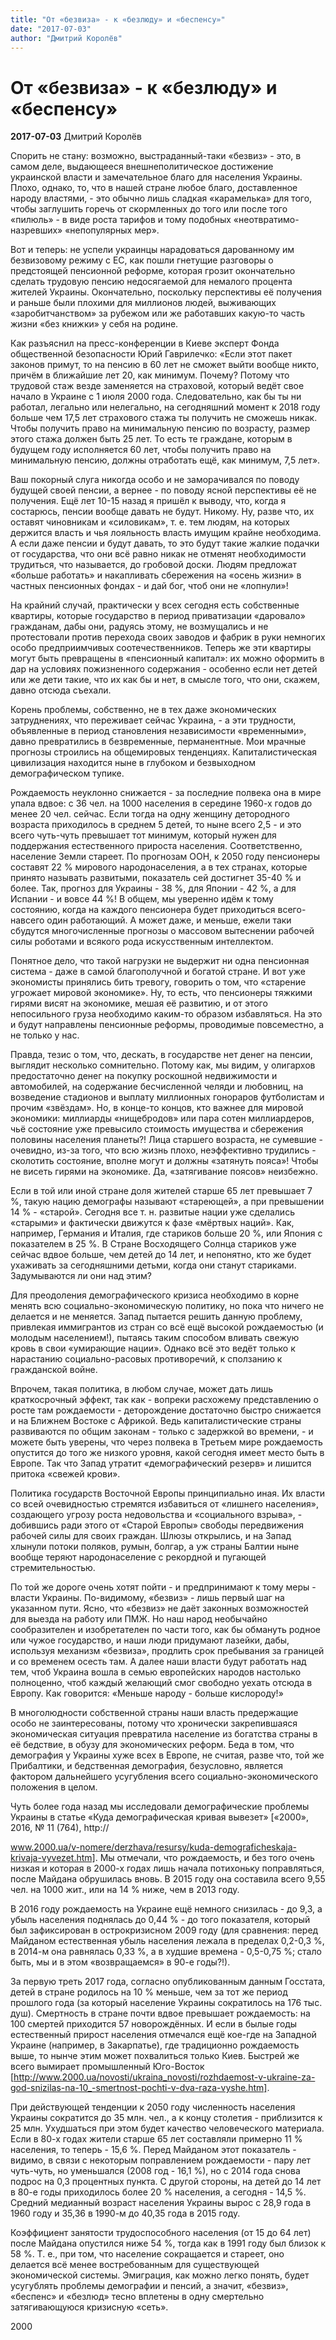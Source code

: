 ```yaml
---
title: "От «безвиза» - к «безлюду» и «беспенсу»"
date: "2017-07-03"
author: "Дмитрий Королёв"
---
```


# От «безвиза» - к «безлюду» и «беспенсу»

**2017-07-03** Дмитрий Королёв

Спорить не стану: возможно, выстраданный-таки «безвиз» - это, в самом деле, выдающееся внешнеполитическое достижение украинской власти и замечательное благо для населения Украины. Плохо, однако, то, что в нашей стране любое благо, доставленное народу властями, - это обычно лишь сладкая «карамелька» для того, чтобы заглушить горечь от скормленных до того или после того «пилюль» - в виде роста тарифов и тому подобных «неотвратимо-назревших» «непопулярных мер».

Вот и теперь: не успели украинцы нарадоваться дарованному им безвизовому режиму с ЕС, как пошли гнетущие разговоры о предстоящей пенсионной реформе, которая грозит окончательно сделать трудовую пенсию недосягаемой для немалого процента жителей Украины. Окончательно, поскольку перспективы её получения и раньше были плохими для миллионов людей, выживающих «заробитчанством» за рубежом или же работавших какую-то часть жизни «без книжки» у себя на родине.

Как разъяснил на пресс-конференции в Киеве эксперт Фонда общественной безопасности Юрий Гаврилечко: «Если этот пакет законов примут, то на пенсию в 60 лет не сможет выйти вообще никто, причём в ближайшие лет 20, как минимум. Почему? Потому что трудовой стаж везде заменяется на страховой, который ведёт свое начало в Украине с 1 июля 2000 года. Следовательно, как бы ты ни работал, легально или нелегально, на сегодняшний момент к 2018 году больше чем 17,5 лет страхового стажа ты получить не сможешь никак. Чтобы получить право на минимальную пенсию по возрасту, размер этого стажа должен быть 25 лет. То есть те граждане, которым в будущем году исполняется 60 лет, чтобы получить право на минимальную пенсию, должны отработать ещё, как минимум, 7,5 лет».

Ваш покорный слуга никогда особо и не заморачивался по поводу будущей своей пенсии, а вернее - по поводу ясной перспективы её не получения. Ещё лет 10-15 назад я пришёл к выводу, что, когда я состарюсь, пенсии вообще давать не будут. Никому. Ну, разве что, их оставят чиновникам и «силовикам», т. е. тем людям, на которых держится власть и чья лояльность власть имущим крайне необходима. А если даже пенсии и будут давать, то это будут такие жалкие подачки от государства, что они всё равно никак не отменят необходимости трудиться, что называется, до гробовой доски. Людям предложат «больше работать» и накапливать сбережения на «осень жизни» в частных пенсионных фондах - и дай бог, чтоб они не «лопнули»!

На крайний случай, практически у всех сегодня есть собственные квартиры, которые государство в период приватизации «даровало» гражданам, дабы они, радуясь этому, не возмущались и не протестовали против перехода своих заводов и фабрик в руки немногих особо предприимчивых соотечественников. Теперь же эти квартиры могут быть превращены в «пенсионный капитал»: их можно оформить в дар на условиях пожизненного содержания - особенно если нет детей или же дети такие, что их как бы и нет, в смысле того, что они, скажем, давно отсюда съехали.

Корень проблемы, собственно, не в тех даже экономических затруднениях, что переживает сейчас Украина, - а эти трудности, объявленные в период становления независимости «временными», давно превратились в безвременные, перманентные. Мои мрачные прогнозы строились на общемировых тенденциях. Капиталистическая цивилизация находится ныне в глубоком и безвыходном демографическом тупике.

Рождаемость неуклонно снижается - за последние полвека она в мире упала вдвое: с 36 чел. на 1000 населения в середине 1960-х годов до менее 20 чел. сейчас. Если тогда на одну женщину детородного возраста приходилось в среднем 5 детей, то ныне всего 2,5 - и это всего чуть-чуть превышает тот минимум, который нужен для поддержания естественного прироста населения. Соответственно, население Земли стареет. По прогнозам ООН, к 2050 году пенсионеры составят 22 % мирового народонаселения, а в тех странах, которые принято называть развитыми, показатель сей достигнет 35-40 % и более. Так, прогноз для Украины - 38 %, для Японии - 42 %, а для Испании - и вовсе 44 %! В общем, мы уверенно идём к тому состоянию, когда на каждого пенсионера будет приходиться всего-навсего один работающий. А может даже, и меньше, ежели таки сбудутся многочисленные прогнозы о массовом вытеснении рабочей силы роботами и всякого рода искусственным интеллектом.

Понятное дело, что такой нагрузки не выдержит ни одна пенсионная система - даже в самой благополучной и богатой стране. И вот уже экономисты принялись бить тревогу, говорить о том, что «старение угрожает мировой экономике». Ну, то есть, что пенсионеры тяжкими гирями висят на экономике, мешая её развитию, и от этого непосильного груза необходимо каким-то образом избавляться. На это и будут направлены пенсионные реформы, проводимые повсеместно, а не только у нас.

Правда, тезис о том, что, дескать, в государстве нет денег на пенсии, выглядит несколько сомнительно. Потому как, мы видим, у олигархов предостаточно денег на покупку роскошной недвижимости и автомобилей, на содержание бесчисленной челяди и любовниц, на возведение стадионов и выплату миллионных гонораров футболистам и прочим «звёздам». Но, в конце-то концов, кто важнее для мировой экономики: миллиарды «нищебродов» или пара сотен миллиардеров, чьё состояние уже превысило стоимость имущества и сбережения половины населения планеты?! Лица старшего возраста, не сумевшие - очевидно, из-за того, что всю жизнь плохо, неэффективно трудились - сколотить состояние, вполне могут и должны «затянуть пояса»! Чтобы не висеть гирями на экономике. Да, «затягивание поясов» неизбежно.

Если в той или иной стране доля жителей старше 65 лет превышает 7 %, такую нацию демографы называют «стареющей», а при превышении 14 % - «старой». Сегодня все т. н. развитые нации уже сделались «старыми» и фактически движутся к фазе «мёртвых наций». Как, например, Германия и Италия, где стариков больше 20 %, или Япония с показателем в 25 %. В Стране Восходящего Солнца стариков уже сейчас вдвое больше, чем детей до 14 лет, и непонятно, кто же будет ухаживать за сегодняшними детьми, когда они станут стариками. Задумываются ли они над этим?

Для преодоления демографического кризиса необходимо в корне менять всю социально-экономическую политику, но пока что ничего не делается и не меняется. Запад пытается решить данную проблему, привлекая иммигрантов из стран со всё ещё высокой рождаемостью (и молодым населением!), пытаясь таким способом вливать свежую кровь в свои «умирающие нации». Однако всё это ведёт только к нарастанию социально-расовых противоречий, к сползанию к гражданской войне.

Впрочем, такая политика, в любом случае, может дать лишь краткосрочный эффект, так как - вопреки расхожему представлению о росте там рождаемости - деторождение достаточно быстро снижается и на Ближнем Востоке с Африкой. Ведь капиталистические страны развиваются по общим законам - только с задержкой во времени, - и можете быть уверены, что через полвека в Третьем мире рождаемость опустится до того же низкого уровня, какой сегодня имеет место быть в Европе. Так что Запад утратит «демографический резерв» и лишится притока «свежей крови».

Политика государств Восточной Европы принципиально иная. Их власти со всей очевидностью стремятся избавиться от «лишнего населения», создающего угрозу роста недовольства и «социального взрыва», - добившись ради этого от «Старой Европы» свободы передвижения рабочей силы для своих граждан. Шлюзы открылись, и на Запад хлынули потоки поляков, румын, болгар, а уж страны Балтии ныне вообще теряют народонаселение с рекордной и пугающей стремительностью.

По той же дороге очень хотят пойти - и предпринимают к тому меры - власти Украины. По-видимому, «безвиз» - лишь первый шаг на указанном пути. Ясно, что «безвиз» не даёт законных возможностей для выезда на работу или ПМЖ. Но наш народ необычайно сообразителен и изобретателен по части того, как бы обмануть родное или чужое государство, и наши люди придумают лазейки, дабы, используя механизм «безвиза», продлить срок пребывания за границей и со временем осесть там. А далее наши власти будут работать над тем, чтоб Украина вошла в семью европейских народов настолько полноценно, чтоб каждый желающий смог свободно уехать отсюда в Европу. Как говорится: «Меньше народу - больше кислороду!»

В многолюдности собственной страны наши власть предержащие особо не заинтересованы, потому что хронически закрепившаяся экономическая ситуация превратила население из богатства страны в её бедствие, в обузу для экономических реформ. Беда в том, что демография у Украины хуже всех в Европе, не считая, разве что, той же Прибалтики, и бедственная демография, безусловно, является фактором дальнейшего усугубления всего социально-экономического положения в целом.

Чуть более года назад мы исследовали демографические проблемы Украины в статье «Куда демографическая кривая вывезет» [«2000», 2016, № 11 (764), http://

www.2000.ua/v-nomere/derzhava/resursy/kuda-demograficheskaja-krivaja-vyvezet.htm]. Мы отмечали, что рождаемость, и без того очень низкая и которая в 2000-х годах лишь начала потихоньку поправляться, после Майдана обрушилась вновь. В 2015 году она составила всего 9,55 чел. на 1000 жит., или на 14 % ниже, чем в 2013 году.

В 2016 году рождаемость на Украине ещё немного снизилась - до 9,3, а убыль населения поднялась до 0,44 % - до того показателя, который был зафиксирован в острокризисном 2009 году (для сравнения: перед Майданом естественная убыль населения лежала в пределах 0,2-0,3 %, в 2014-м она равнялась 0,33 %, а в худшие времена - 0,5-0,75 %; стало быть, мы и в этом «возвращаемся» в 90-е годы?!).

За первую треть 2017 года, согласно опубликованным данным Госстата, детей в стране родилось на 10 % меньше, чем за тот же период прошлого года (за который население Украины сократилось на 176 тыс. душ). Смертность в стране почти вдвое превышает рождаемость: на 100 смертей приходится 57 новорождённых. И если в былые годы естественный прирост населения отмечался ещё кое-где на Западной Украине (например, в Закарпатье), где традиционно рождаемость выше, то нынче этим может похвалиться только Киев. Быстрей же всего вымирает промышленный Юго-Восток [http://www.2000.ua/novosti/ukraina_novosti/rozhdaemost-v-ukraine-za-god-snizilas-na-10_-smertnost-pochti-v-dva-raza-vyshe.htm].

При действующей тенденции к 2050 году численность населения Украины сократится до 35 млн. чел., а к концу столетия - приблизится к 25 млн. Ухудшаться при этом будет качество человеческого материала. Если в 80-х годах жители старше 65 лет составляли примерно 11 % населения, то теперь - 15,6 %. Перед Майданом этот показатель - видимо, в связи с некоторым поправлением рождаемости - пару лет чуть-чуть, но уменьшался (2008 год - 16,1 %), но с 2014 года снова подрос на 0,3 процентных пункта. С другой стороны, на детей до 14 лет в 80-е годы приходилось более 20 % населения, а сегодня - 14,5 %. Средний медианный возраст населения Украины вырос с 28,9 года в 1960 году и 35,36 в 1990-м до 40,35 года в 2015 году.

Коэффициент занятости трудоспособного населения (от 15 до 64 лет) после Майдана опустился ниже 54 %, тогда как в 1991 году был близок к 58 %. Т. е., при том, что население сокращается и стареет, оно делается всё менее востребованным для существующей экономической системы. Эмиграция, как можно легко понять, будет усугублять проблемы демографии и пенсий, а значит, «безвиз», «беспенс» и «безлюд» тесно вплетены в одну смертельно затягивающуюся кризисную «сеть».

2000